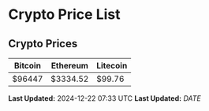 # Crypto Price List

## Crypto Prices
| Bitcoin | Ethereum | Litecoin |
| ------- | -------- | -------- |
| $96447 | $3334.52 | $99.76 |
**Last Updated:** 2024-12-22 07:33 UTC
**Last Updated:** $DATE$
